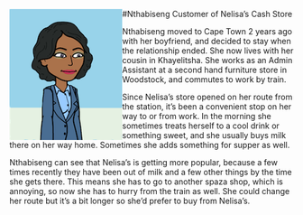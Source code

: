 #Nthabiseng
<img align="left" padding=10px src="./images/PersonaNthabiseng.png">
Customer of Nelisa’s Cash Store

Nthabiseng moved to Cape Town 2 years ago with her boyfriend, and decided to stay when the relationship ended. She now lives with her cousin in Khayelitsha. She works as an Admin Assistant at a second hand furniture store in Woodstock, and commutes to work by train.

Since Nelisa’s store opened on her route from the station, it’s been a convenient stop on her way to or from work. In the morning she sometimes treats herself to a cool drink or something sweet, and she usually buys milk there on her way home. Sometimes she adds something for supper as well. 

Nthabiseng can see that Nelisa’s is getting more popular, because a few times recently they have been out of milk and a few other things by the time she gets there. This means she has to go to another spaza shop, which is annoying, so now she has to hurry from the train as well. She could change her route but it’s a bit longer so she’d prefer to buy from Nelisa’s.
